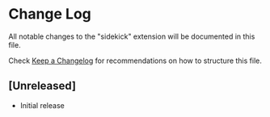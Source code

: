 # Change Log

All notable changes to the "sidekick" extension will be documented in this file.

Check [Keep a Changelog](http://keepachangelog.com/) for recommendations on how to structure this file.

## [Unreleased]

- Initial release
